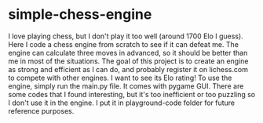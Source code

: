 # simple-chess-engine
I love playing chess, but I don't play it too well (around 1700 Elo I guess). Here I code a chess engine from scratch to see if it can defeat me. The engine can calculate three moves in advanced, so it should be better than me in most of the situations. The goal of this project is to create an engine as strong and efficient as I can do, and probably register it on lichess.com to compete with other engines. I want to see its Elo rating! 
To use the engine, simply run the main.py file. It comes with pygame GUI. There are some codes that I found interesting, but it's too inefficient or too puzzling so I don't use it in the engine. I put it in playground-code folder for future reference purposes.
